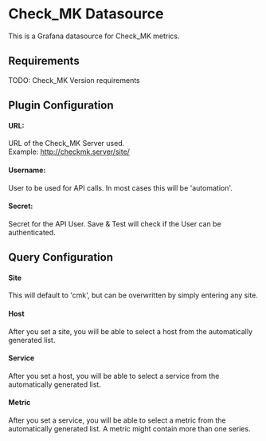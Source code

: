 # Check_MK Datasource
This is a Grafana datasource for Check_MK metrics.

## Requirements
TODO: Check_MK Version requirements

## Plugin Configuration
#### URL:
URL of the Check_MK Server used.\
Example: http://checkmk.server/site/

#### Username:
User to be used for API calls. In most cases this will be 'automation'.

#### Secret:
Secret for the API User. Save & Test will check if the User can be authenticated.

## Query Configuration

#### Site
This will default to 'cmk', but can be overwritten by simply entering any site.

#### Host
After you set a site, you will be able to select a host from the automatically generated list.

#### Service
After you set a host, you will be able to select a service from the automatically generated list.

#### Metric
After you set a service, you will be able to select a metric from the automatically generated list. A metric might contain more than one series.